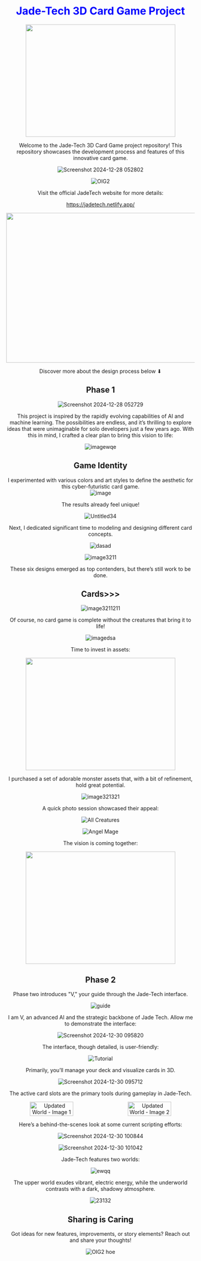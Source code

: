 <div align="center">
       
# <span style="color:blue">Jade-Tech 3D Card Game Project</span>  

<img src="https://media1.giphy.com/media/v1.Y2lkPTc5MGI3NjExcmxmMmJldW5pYmpmeGxqbmhkeG1pYm5pazg1bDdjdTNyNWZramZyZCZlcD12MV9pbnRlcm5hbF9naWZfYnlfaWQmY3Q9Zw/qESBZRcLXrFUbE9r8Z/giphy.webp" width="400" height="300" />

Welcome to the Jade-Tech 3D Card Game project repository! This repository showcases the development process and features of this innovative card game.     

![Screenshot 2024-12-28 052802](https://github.com/user-attachments/assets/891357ac-8b90-427c-9624-ef4a48491215)


![OIG2](https://github.com/Mysticwaan/JadeTech/assets/136006928/023d7776-24c2-4db3-b844-045d68d49aa5)

Visit the official JadeTech website for more details:

https://jadetech.netlify.app/

<img src="https://github.com/user-attachments/assets/aa952293-9ff9-4b00-b60f-07aa69a09f15" width="800" height="400" />

Discover more about the design process below &#x2B07;

## Phase 1

![Screenshot 2024-12-28 052729](https://github.com/user-attachments/assets/f6fb8dee-a7db-4de4-a5b6-14651d12aec6)

This project is inspired by the rapidly evolving capabilities of AI and machine learning. The possibilities are endless, and it’s thrilling to explore ideas that were unimaginable for solo developers just a few years ago. With this in mind, I crafted a clear plan to bring this vision to life:

![imagewqe](https://github.com/user-attachments/assets/d6724182-77f6-4cf5-8887-81d78539a4d1)

## Game Identity
I experimented with various colors and art styles to define the aesthetic for this cyber-futuristic card game.  
![image](https://github.com/user-attachments/assets/4bf759d3-1665-4069-9464-45fe4f9ba3e2)

The results already feel unique!

![Untitled34](https://github.com/user-attachments/assets/4489abf8-73d5-432e-899a-902bc58c1213)

Next, I dedicated significant time to modeling and designing different card concepts.

![dasad](https://github.com/user-attachments/assets/07ec8cb6-8ec8-4c68-a6f3-8912ed2ebd8b)

![image3211](https://github.com/user-attachments/assets/7af187ed-a459-40d5-9718-ace3aa48027a)

These six designs emerged as top contenders, but there’s still work to be done.

## Cards>>>
![image3211211](https://github.com/user-attachments/assets/3ba8908c-5ff5-4eed-af20-c5fb2f92393d)

Of course, no card game is complete without the creatures that bring it to life!

![imagedsa](https://github.com/user-attachments/assets/57b34bfa-7155-4a79-aef8-eba84f6122e1)

Time to invest in assets:

<img src="https://i.giphy.com/media/v1.Y2lkPTc5MGI3NjExdjN0eHI2aGYxem81aDZpczU1cmNybWd6ZXlwcjZlZmRwN3FnaHgyaiZlcD12MV9pbnRlcm5hbF9naWZfYnlfaWQmY3Q9Zw/3Jhdg8Qro5kMo/giphy.gif" width="400" height="300" />

I purchased a set of adorable monster assets that, with a bit of refinement, hold great potential.

![image321321](https://github.com/user-attachments/assets/fdf1c242-46e2-481b-835b-bbd6d45c2996)

A quick photo session showcased their appeal:

![All Creatures](https://github.com/user-attachments/assets/913ecaea-cbeb-44e0-8a90-a25ceee08a5a)

![Angel Mage](https://github.com/user-attachments/assets/f89f6498-7d02-4d2c-9eae-d06e74b155bf)

The vision is coming together:

<img src="https://media4.giphy.com/media/v1.Y2lkPTc5MGI3NjExdHk4NDFpZ2ZteG83b3gxZG1zbHhicGN6Nzd6eWh0ZzNleTNnanE1OSZlcD12MV9pbnRlcm5hbF9naWZfYnlfaWQmY3Q9Zw/SmJVNXpTsoqh8DgCOe/giphy.webp" width="400" height="300" />

## Phase 2
Phase two introduces "V," your guide through the Jade-Tech interface. 

![guide](https://github.com/user-attachments/assets/56a16049-2e9b-461b-ba22-eba4b31332c5)

I am V, an advanced AI and the strategic backbone of Jade Tech. Allow me to demonstrate the interface:

![Screenshot 2024-12-30 095820](https://github.com/user-attachments/assets/6cc7dbb0-6ff2-4b06-a037-b6157556b752)

The interface, though detailed, is user-friendly:

![Tutorial](https://github.com/user-attachments/assets/0799acca-1bd5-441b-86a4-30a9e90358c7)

Primarily, you’ll manage your deck and visualize cards in 3D.

![Screenshot 2024-12-30 095712](https://github.com/user-attachments/assets/3703d77a-7b73-4cbf-838e-5bb063af56b6)

The active card slots are the primary tools during gameplay in Jade-Tech.

<div style="display: flex; justify-content: space-between;">

  <img src="https://github.com/user-attachments/assets/6d42c93e-fb84-45f4-b1da-98ed0a61f39e" alt="Updated World - Image 1" style="width: 48%;">

  <img src="https://github.com/user-attachments/assets/3a66f1e5-7f72-42d2-9b16-cd9caf4969cf" alt="Updated World - Image 2" style="width: 48%;">

</div>

Here’s a behind-the-scenes look at some current scripting efforts:

![Screenshot 2024-12-30 100844](https://github.com/user-attachments/assets/d8f96465-5026-43ed-bf92-85176a2bb02a)

![Screenshot 2024-12-30 101042](https://github.com/user-attachments/assets/246b47e4-e358-4131-a836-13895acfa415)

Jade-Tech features two worlds:

![ewqq](https://github.com/user-attachments/assets/15f1055b-3cb0-434d-9b4c-03e99807d87d)

The upper world exudes vibrant, electric energy, while the underworld contrasts with a dark, shadowy atmosphere.

![23132](https://github.com/user-attachments/assets/03dd796c-c0f3-46d1-9ac4-79f527a1929a)

## Sharing is Caring
Got ideas for new features, improvements, or story elements? Reach out and share your thoughts!

![OIG2 hoe](https://github.com/Mysticwaan/JadeTech/assets/136006928/8e78b643-5410-461d-8169-a9cde82b57da) 
